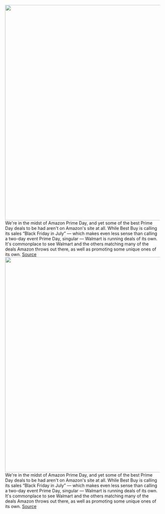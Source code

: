 <img src='https://cdn.vox-cdn.com/thumbor/B-wTM-OxCmSBQBukvDu05hSg4ak=/0x0:3000x2000/1200x800/filters:focal(1260x760:1740x1240)/cdn.vox-cdn.com/uploads/chorus_image/image/71101451/Walmart.0.jpg' width='700px' /><br/>
We're in the midst of Amazon Prime Day, and yet some of the best Prime Day deals to be had aren't on Amazon's site at all. While Best Buy is calling its sales “Black Friday in July” — which makes even less sense than calling a two-day event Prime Day, singular — Walmart is running deals of its own. It's commonplace to see Walmart and the others matching many of the deals Amazon throws out there, as well as promoting some unique ones of its own.
<a href='https://www.theverge.com/23205063/walmart-best-deals-prime-day-tech-gadgets-2022'> Source <a/><img src='https://cdn.vox-cdn.com/thumbor/B-wTM-OxCmSBQBukvDu05hSg4ak=/0x0:3000x2000/1200x800/filters:focal(1260x760:1740x1240)/cdn.vox-cdn.com/uploads/chorus_image/image/71101451/Walmart.0.jpg' width='700px' /><br/>
We're in the midst of Amazon Prime Day, and yet some of the best Prime Day deals to be had aren't on Amazon's site at all. While Best Buy is calling its sales “Black Friday in July” — which makes even less sense than calling a two-day event Prime Day, singular — Walmart is running deals of its own. It's commonplace to see Walmart and the others matching many of the deals Amazon throws out there, as well as promoting some unique ones of its own.
<a href='https://www.theverge.com/23205063/walmart-best-deals-prime-day-tech-gadgets-2022'> Source <a/>